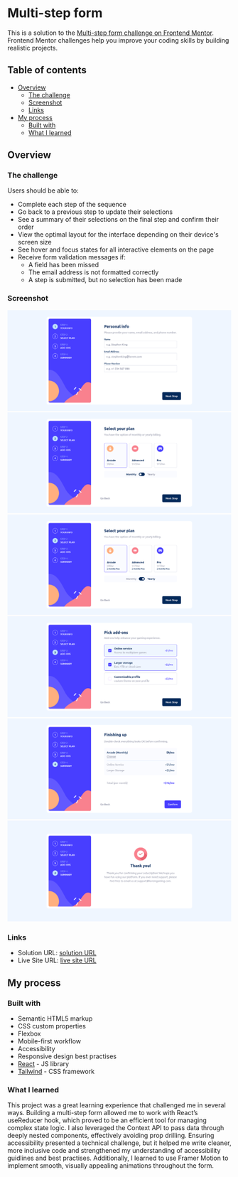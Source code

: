 # Multi-step form

This is a solution to the [Multi-step form challenge on Frontend Mentor](https://www.frontendmentor.io/challenges/multistep-form-YVAnSdqQBJ). Frontend Mentor challenges help you improve your coding skills by building realistic projects. 

## Table of contents

- [Overview](#overview)
  - [The challenge](#the-challenge)
  - [Screenshot](#screenshot)
  - [Links](#links)
- [My process](#my-process)
  - [Built with](#built-with)
  - [What I learned](#what-i-learned)

## Overview

### The challenge

Users should be able to:

- Complete each step of the sequence
- Go back to a previous step to update their selections
- See a summary of their selections on the final step and confirm their order
- View the optimal layout for the interface depending on their device's screen size
- See hover and focus states for all interactive elements on the page
- Receive form validation messages if:
  - A field has been missed
  - The email address is not formatted correctly
  - A step is submitted, but no selection has been made

### Screenshot

![Personal info step](./assets/images/Multi-step-form-persinfo.png)
![Plan selection step](./assets/images/Multi-step-form-plan-selection.png)
![Yearly Plan selection](./assets/images/Multi-step-form-plan-selection-yearly.png)
![Add-On selection step](./assets/images/Multi-step-form-addOn-selection.png)
![Summary](./assets/images/Multi-step-form-summary.png)
![Thank you msg](./assets/images/Multi-step-form-completed.png)



### Links

- Solution URL: [solution URL](https://github.com/cassiopeia001/multi-step-form)
- Live Site URL: [live site URL](https://cassiopeia001.github.io/multi-step-form/)

## My process

### Built with

- Semantic HTML5 markup
- CSS custom properties
- Flexbox
- Mobile-first workflow
- Accessibility
- Responsive design best practises
- [React](https://reactjs.org/) - JS library
- [Tailwind](https://tailwindcss.com/) - CSS framework


### What I learned

This project was a great learning experience that challenged me in several ways. Building a multi-step form allowed me to work with React’s useReducer hook, which proved to be an efficient tool for managing complex state logic. I also leveraged the Context API to pass data through deeply nested components, effectively avoiding prop drilling. Ensuring accessibility presented a technical challenge, but it helped me write cleaner, more inclusive code and strengthened my understanding of accessibility guidlines and best practises. Additionally, I learned to use Framer Motion to implement smooth, visually appealing animations throughout the form. 




